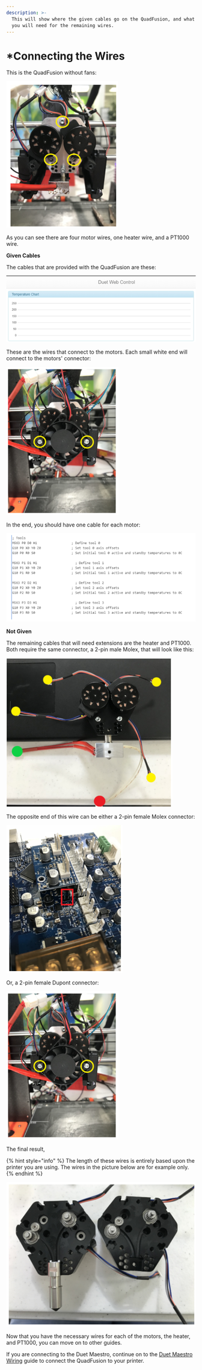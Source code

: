 ```yaml
---
description: >-
  This will show where the given cables go on the QuadFusion, and what cables
  you will need for the remaining wires.
---
```


# \*Connecting the Wires

This is the QuadFusion without fans:

![](../.gitbook/assets/image%20%2837%29.png)

As you can see there are four motor wires, one heater wire, and a PT1000 wire.

**Given Cables** 

The cables that are provided with the QuadFusion are these:

![](../.gitbook/assets/image%20%289%29.png)

These are the wires that connect to the motors. Each small white end will connect to the motors' connector:

![](../.gitbook/assets/image%20%2813%29.png)

In the end, you should have one cable for each motor:

![](../.gitbook/assets/image%20%2828%29.png)

**Not Given** 

The remaining cables that will need extensions are the heater and PT1000. Both require the same connector, a 2-pin male Molex, that will look like this:

![](../.gitbook/assets/image%20%282%29.png)

The opposite end of this wire can be either a 2-pin female Molex connector:

![](../.gitbook/assets/image%20%2820%29.png)

Or, a 2-pin female Dupont connector:

![](../.gitbook/assets/image%20%2815%29.png)

The final result,

{% hint style="info" %}
The length of these wires is entirely based upon the printer you are using. The wires in the picture below are for example only.
{% endhint %}

![](../.gitbook/assets/image%20%2832%29.png)

Now that you have the necessary wires for each of the motors, the heater, and PT1000, you can move on to other guides. 

If you are connecting to the Duet Maestro, continue on to the [Duet Maestro Wiring](../electrical-guides/duet-maestro-wiring.md) guide to connect the QuadFusion to your printer.

